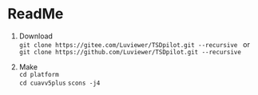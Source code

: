 # ReadMe

1. Download    
`git clone https://gitee.com/Luviewer/TSDpilot.git --recursive ` or `git clone https://github.com/Luviewer/TSDpilot.git --recursive`   


2. Make    
`cd platform`    
`cd cuavv5plus`
`scons -j4`